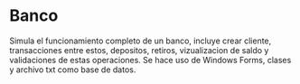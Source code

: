 # Banco
Simula el funcionamiento completo de un banco, incluye crear cliente, transacciones entre estos, depositos, retiros, vizualizacion de saldo y validaciones de estas operaciones.
Se hace uso de Windows Forms, clases y archivo txt como base de datos.
